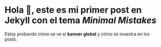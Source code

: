 
# Hola 👋, este es mi **primer post** en Jekyll con el tema *Minimal Mistakes*

Estoy probando cómo se ve el **banner global** y cómo se muestra en los posts.
